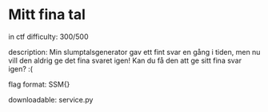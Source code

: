 # Mitt fina tal

in ctf difficulty: 300/500

description: Min slumptalsgenerator gav ett fint svar en gång i tiden, men nu vill den aldrig ge det fina svaret igen! Kan du få den att ge sitt fina svar igen? :(

flag format: SSM{}

downloadable: service.py
